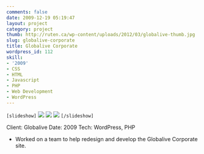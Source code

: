 ```yaml
---
comments: false
date: 2009-12-19 05:19:47
layout: project
category: project
thumb: http://ruten.ca/wp-content/uploads/2012/03/globalive-thumb.jpg
slug: globalive-corporate
title: Globalive Corporate
wordpress_id: 112
skill:
- '2009'
- CSS
- HTML
- Javascript
- PHP
- Web Development
- WordPress
---
```


`[slideshow]`
![](http://ruten.ca/wp-content/uploads/2012/03/globalive-cropped1.jpg)
![](http://ruten.ca/wp-content/uploads/2012/03/globalive-cropped2.jpg)
![](http://ruten.ca/wp-content/uploads/2012/03/globalive-cropped3.jpg)
`[/slideshow]`

Client: Globalive
Date: 2009
Tech: WordPress, PHP



	
  * Worked on a team to help redesign and develop the Globalive Corporate site.


